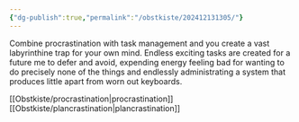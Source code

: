 ```yaml
---
{"dg-publish":true,"permalink":"/obstkiste/202412131305/"}
---
```


Combine procrastination with task management and you create a vast labyrinthine trap for your own mind. Endless exciting tasks are created for a future me to defer and avoid, expending energy feeling bad for wanting to do precisely none of the things and endlessly administrating a system that produces little apart from worn out keyboards.

[[Obstkiste/procrastination\|procrastination]]
[[Obstkiste/plancrastination\|plancrastination]]